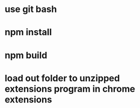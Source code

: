 # use git bash

# npm install

# npm build

# load out folder to unzipped extensions program in chrome extensions
